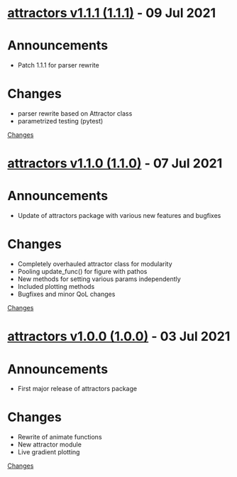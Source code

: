 <a name="1.1.1"></a>
# [attractors v1.1.1 (1.1.1)](https://github.com/Vignesh-Desmond/attractors/releases/tag/1.1.1) - 09 Jul 2021

# Announcements
* Patch 1.1.1 for parser rewrite

# Changes
* parser rewrite based on Attractor class
* parametrized testing (pytest)

[Changes][1.1.1]


<a name="1.1.0"></a>
# [attractors v1.1.0 (1.1.0)](https://github.com/Vignesh-Desmond/attractors/releases/tag/1.1.0) - 07 Jul 2021

# Announcements
*  Update of attractors package with various new features and bugfixes

# Changes
* Completely overhauled attractor class for modularity
* Pooling update_func() for figure with pathos
* New methods for setting various params independently
* Included plotting methods
* Bugfixes and minor QoL changes



[Changes][1.1.0]


<a name="1.0.0"></a>
# [attractors v1.0.0 (1.0.0)](https://github.com/Vignesh-Desmond/attractors/releases/tag/1.0.0) - 03 Jul 2021

# Announcements
* First major release of attractors package

# Changes
* Rewrite of animate functions
* New attractor module
* Live gradient plotting

[Changes][1.0.0]


[1.1.1]: https://github.com/Vignesh-Desmond/attractors/compare/1.1.0...1.1.1
[1.1.0]: https://github.com/Vignesh-Desmond/attractors/compare/1.0.0...1.1.0
[1.0.0]: https://github.com/Vignesh-Desmond/attractors/tree/1.0.0

 <!-- Generated by changelog-from-release -->
